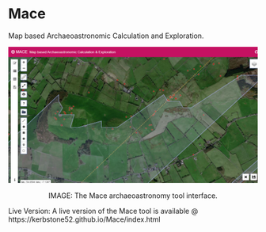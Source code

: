 # Mace
 Map based Archaeoastronomic Calculation and Exploration.
 <p align="center">
  <img width="1024" src="https://github.com/kerbstone52/Mace/blob/master/MACE.png">
</p>
<p style="text-align: center;">IMAGE: The Mace archaeoastronomy tool interface.</p>
Live Version:
A live version of the Mace tool is available @ https://kerbstone52.github.io/Mace/index.html
